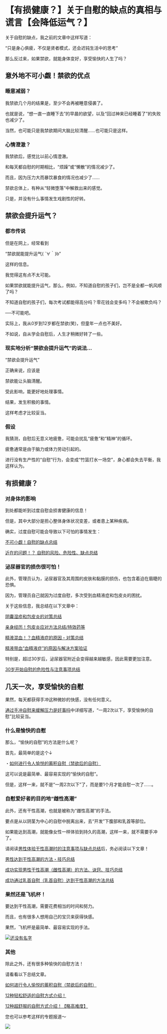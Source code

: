 # 【有损健康？】关于自慰的缺点的真相与谎言【会降低运气？】 [​](#【有损健康-】关于自慰的缺点的真相与谎言【会降低运气-】)

关于自慰的缺点，我之前的文章中这样写道：

“只是身心俱疲，不仅是贤者模式，还会迟钝生活中的思考”

那么反过来，如果禁欲，就能身体变好，享受愉快的人生了吗？

## 意外地不可小觑！禁欲的优点 [​](#意外地不可小觑-禁欲的优点)

### 睡意减弱？ [​](#睡意减弱)

我禁欲几个月的结果是，至少不会再被睡意侵袭了。

也就是说，“想一直一直睡下去”的早晨的欲望，以及“回过神来已经睡着了”的失败也减少了。

当然，也可能只是我禁欲期间大脑比较清醒……也可能只是这样。

### 心情澄澈？ [​](#心情澄澈)

我禁欲后，感觉比以前心情澄澈。

和每天都自慰的时期相比，“烦躁”或“懒散”的情况减少了。

而且，因为压力大而暴饮暴食的情况也减少了……

禁欲总体上，有种从“轻微堕落”中解救出来的感觉。

只是，并没有什么事情发生戏剧性的好转。

## 禁欲会提升运气？ [​](#禁欲会提升运气)

### 都市传说 [​](#都市传说)

但是在网上，经常看到

“禁欲就能提升运气( ´∀｀)b”

这样的信息。

我觉得这有点不太可能。

如果禁欲就能提升运气，那么，例如，不知道自慰的孩子们，岂不是全都一帆风顺了吗？

不知道自慰的孩子们，每次考试都能得高分吗？零花钱会变多吗？不会被欺负吗？

──不可能吧。

实际上，我从0岁到12岁都在禁欲(笑)，但童年一点也不美好。

不如说，自从学会自慰后，人生才稍微好转了一些。

### 现实地分析“禁欲会提升运气”的说法… [​](#现实地分析-禁欲会提升运气-的说法)

“禁欲会提升运气”

正确来说，应该是

禁欲能让头脑清醒。

受此影响，能更好地处理事情。

结果，发生积极的事情。

这样考虑才比较妥当。

### 假设 [​](#假设)

我猜测，自慰后无意义地疲惫，可能会扰乱“疲惫”和“精神”的循环。

疲惫通常是由于脑力或体力劳动引起的。

进行没有生产性的“自慰”行为，会变成“竹篮打水一场空”，身心都会失去平衡，我这样认为。

## 有损健康？ [​](#有损健康)

### 对身体的影响 [​](#对身体的影响)

到处都能听到过度自慰会损害健康的信息！

但是，其中大部分是担心整体身体状况变差，或者患上某种疾病。

确实，过度自慰可能会导致以下可怕的事情发生：

[不可小觑！自慰的缺点总结](/h-life/onanie-a/ona-demerit.html)

[近在的问题！？ 自慰的风险、危险性、缺点总结](/h-life/onanie-a/risk.html)

### 泌尿器官的损伤很可怕！ [​](#泌尿器官的损伤很可怕)

此外，管理员认为，泌尿器官及其周围的皮肤和黏膜的损伤，也包含着迫在眉睫的恐惧。

因为，管理员自己就因为过度自慰，多次受到血精液症和包皮炎的困扰。

关于这些信息，我总结在以下文章中：

[阴囊湿疹和包皮炎的对策总结](/h-life/onanie-a/shisshin.html)

[亲身经历！包皮炎应对方法总结/特效药等](/h-life/onanie-a/sisshin-taisaku.html)

[精液混血！？血精液症的原因・对策总结](/h-life/onanie-a/broad01.html)

[精液带血“血精液症”的原因与解决方案验证](/h-life/onanie-a/broad02.html)

特别是，超过30岁后，泌尿器官附近会变得越来越敏感，因此需要更加注意。

[30岁开始自慰的危险性与注意事项总结](/h-life/onanie-a/age30s.html)

## 几天一次，享受愉快的自慰 [​](#几天一次-享受愉快的自慰)

果然，每天都获得手冲这种微妙的快感，没有任何意义。

[通过手冲自慰来缓解压力是好事吗](/h-life/onanie-a/stress-onanie.html)中详细写道，“一周2次以下，享受愉快的自慰”比较妥当。

### 什么是愉快的自慰 [​](#什么是愉快的自慰)

那么，“愉快的自慰”的方法是什么呢？

首先，最简单的是这个↓

・[如何进行令人愉悦的蓄积自慰（禁欲后的自慰）](/h-life/onanie-a/kaikan1.html)

这可以说是最简单、最容易实现的“愉快的自慰”。

但是，这样一来，就不是“一周2次以下”了，而是要1个月才能自慰一次了……。

### 自慰爱好者的目的地“雌性高潮” [​](#自慰爱好者的目的地-雌性高潮)

此外，还有干性高潮，也就是被称为“雌性高潮”的手法。

要点是从以阴茎为中心的自慰中脱离出来，去“开发”下腹部和乳首等部位。

如果能达到高潮，就能像女性一样体验到持久的高潮，这样一来，就不需要手冲了。

请阅读[男性体验干性高潮时的注意事项与缺点总结](/h-life/onanie-a/dry-orgasm003.html)后，务必阅读以下文章！

[男性达到干性高潮的方法・技巧总结](/h-life/onanie-a/dry-orgasm001.html)

[成功实现男性干性高潮（雌性高潮）的方法、诀窍、技巧总结](/h-life/onanie-a/dry-orgasm002.html)

[成功通过乳首自慰（乳首自慰）达到干性高潮的方法总结](/h-life/onanie-a/chikubi017.html)

### 果然还是飞机杯！ [​](#果然还是飞机杯)

要达到干性高潮，需要花费相当的时间和努力。

而且，也有很多人想用自己的宝贝来获得快感。

果然，飞机杯是最简单、最容易实现的手法。

[![](https://img.e-nls.com/pict_pc/1_1256118755_m_01l.jpg)还没有名字](https://www.e-nls.com/access.php?agency_id=af486217&pcode=5617)

### 其他 [​](#其他)

除此之外，还有很多种愉快的自慰方法！

请看看以下总结文章。

[如何进行令人愉悦的蓄积自慰（禁欲后的自慰）](/h-life/onanie-a/kaikan1.html)

[12种轻松舒适的自慰方式介绍！](/h-life/onanie-a/easy12.html)

[12种超舒服的自慰方式介绍！【略高难度】](/h-life/onanie-a/onanie12.html)

您也可以参考这样的专题报道～

[![](https://img.e-nls.com/pict_af/1_1409796681_af_plAQl.jpg)](https://www.e-nls.com/access.php?agency_id=af486217&fid=322)